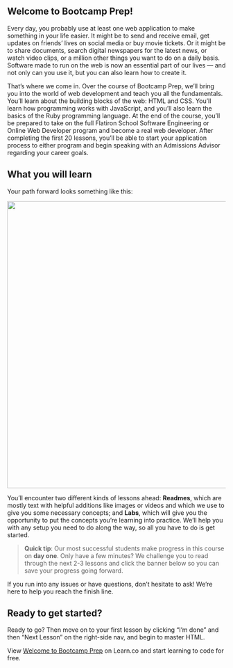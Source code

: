 ## Welcome to Bootcamp Prep!

Every day, you probably use at least one web application to make something in your life easier. It might be to send and receive email, get updates on friends’ lives on social media or buy movie tickets. Or it might be to share documents, search digital newspapers for the latest news, or watch video clips, or a million other things you want to do on a daily basis. Software made to run on the web is now an essential part of our lives — and not only can you use it, but you can also learn how to create it.

That’s where we come in. Over the course of Bootcamp Prep, we’ll bring you into the world of web development and teach you all the fundamentals. You’ll learn about the building blocks of the web: HTML and CSS. You’ll learn how programming works with JavaScript, and you’ll also learn the basics of the Ruby programming language. At the end of the course, you’ll be prepared to take on the full Flatiron School Software Engineering or Online Web Developer program and become a real web developer. After completing the first 20 lessons, you’ll be able to start your application process to either program and begin speaking with an Admissions Advisor regarding your career goals.

## What you will learn

Your path forward looks something like this:

  <img src="https://s3-us-west-2.amazonaws.com/curriculum-content/streamlined-onboarding/road+to+code.png" height="auto" width="660px"/>

You’ll encounter two different kinds of lessons ahead: __Readmes__, which are mostly text with helpful additions like images or videos and which we use to give you some necessary concepts; and __Labs__, which will give you the opportunity to put the concepts you’re learning into practice. We’ll help you with any setup you need to do along the way, so all you have to do is get started.

> **Quick tip**: Our most successful students make progress in this course on **day one**. Only have a few minutes? We challenge you to read through the next 2-3 lessons and click the banner below so you can save your progress going forward.

If you run into any issues or have questions, don’t hesitate to ask! We’re here to help you reach the finish line.


## Ready to get started?

Ready to go? Then move on to your first lesson by clicking “I’m done” and then “Next Lesson” on the right-side nav, and begin to master HTML.

<p class='util--hide'>View <a href='https://learn.co/lessons/welcome-to-bootcamp-prep'>Welcome to Bootcamp Prep</a> on Learn.co and start learning to code for free.</p>
